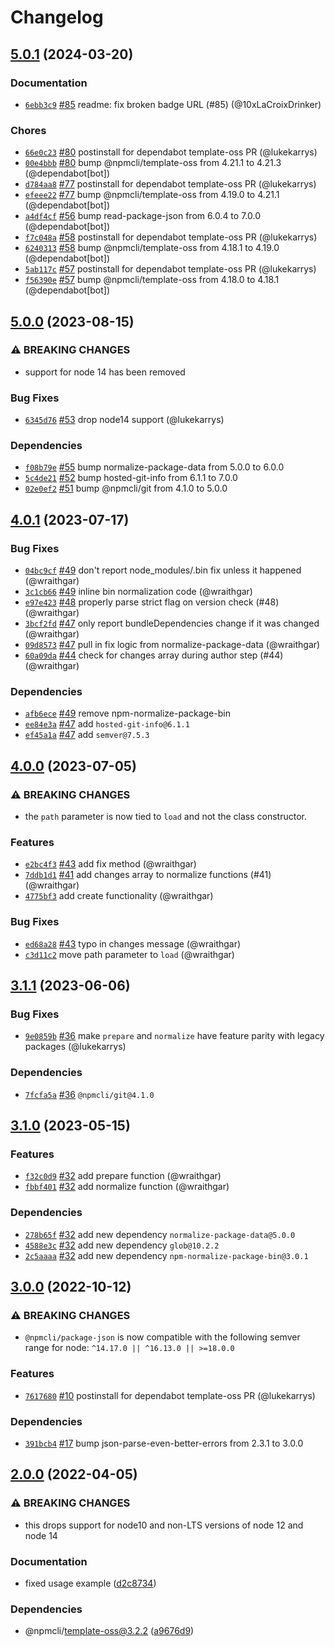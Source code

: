 # Changelog

## [5.0.1](https://github.com/npm/package-json/compare/v5.0.0...v5.0.1) (2024-03-20)

### Documentation

* [`6ebb3c9`](https://github.com/npm/package-json/commit/6ebb3c92e24f012417e69b14b1e1a8fa0f4dd1f0) [#85](https://github.com/npm/package-json/pull/85) readme: fix broken badge URL (#85) (@10xLaCroixDrinker)

### Chores

* [`66e0c23`](https://github.com/npm/package-json/commit/66e0c23fa0ee4c24b7bdb184c0959f5d92c0fe90) [#80](https://github.com/npm/package-json/pull/80) postinstall for dependabot template-oss PR (@lukekarrys)
* [`00e4bbb`](https://github.com/npm/package-json/commit/00e4bbbf52dc82b3609d36922a35f2f3e3881c6d) [#80](https://github.com/npm/package-json/pull/80) bump @npmcli/template-oss from 4.21.1 to 4.21.3 (@dependabot[bot])
* [`d784aa8`](https://github.com/npm/package-json/commit/d784aa8a2083f0e2998d488704acdab770a4515b) [#77](https://github.com/npm/package-json/pull/77) postinstall for dependabot template-oss PR (@lukekarrys)
* [`efeee22`](https://github.com/npm/package-json/commit/efeee2289d51085f1b5087c21ebf3332eafdd9b8) [#77](https://github.com/npm/package-json/pull/77) bump @npmcli/template-oss from 4.19.0 to 4.21.1 (@dependabot[bot])
* [`a4df4cf`](https://github.com/npm/package-json/commit/a4df4cfed032c6f6e793affa6b2c4225a8dd89dc) [#56](https://github.com/npm/package-json/pull/56) bump read-package-json from 6.0.4 to 7.0.0 (@dependabot[bot])
* [`f7c048a`](https://github.com/npm/package-json/commit/f7c048a36dedefa6dbd505db56113e46fe58963a) [#58](https://github.com/npm/package-json/pull/58) postinstall for dependabot template-oss PR (@lukekarrys)
* [`6240313`](https://github.com/npm/package-json/commit/62403130b9f8c0014df0d6f2a490d2f4edf30f3a) [#58](https://github.com/npm/package-json/pull/58) bump @npmcli/template-oss from 4.18.1 to 4.19.0 (@dependabot[bot])
* [`5ab117c`](https://github.com/npm/package-json/commit/5ab117c3068968f480ac24da8e385eef70b33532) [#57](https://github.com/npm/package-json/pull/57) postinstall for dependabot template-oss PR (@lukekarrys)
* [`f56390e`](https://github.com/npm/package-json/commit/f56390eeafafd0c9e80e4c5ad311c619db7ea52a) [#57](https://github.com/npm/package-json/pull/57) bump @npmcli/template-oss from 4.18.0 to 4.18.1 (@dependabot[bot])

## [5.0.0](https://github.com/npm/package-json/compare/v4.0.1...v5.0.0) (2023-08-15)

### ⚠️ BREAKING CHANGES

* support for node 14 has been removed

### Bug Fixes

* [`6345d76`](https://github.com/npm/package-json/commit/6345d761461edb9f52e6bb2739909f8dac92d8cf) [#53](https://github.com/npm/package-json/pull/53) drop node14 support (@lukekarrys)

### Dependencies

* [`f08b79e`](https://github.com/npm/package-json/commit/f08b79eceefe4e513ae01b79aae59418e7789348) [#55](https://github.com/npm/package-json/pull/55) bump normalize-package-data from 5.0.0 to 6.0.0
* [`5c4de21`](https://github.com/npm/package-json/commit/5c4de2145727548b13f0e025f740c37f1253ac74) [#52](https://github.com/npm/package-json/pull/52) bump hosted-git-info from 6.1.1 to 7.0.0
* [`02e0ef2`](https://github.com/npm/package-json/commit/02e0ef2382a09fd9e0543b6babaff22bcd7dab13) [#51](https://github.com/npm/package-json/pull/51) bump @npmcli/git from 4.1.0 to 5.0.0

## [4.0.1](https://github.com/npm/package-json/compare/v4.0.0...v4.0.1) (2023-07-17)

### Bug Fixes

* [`04bc9cf`](https://github.com/npm/package-json/commit/04bc9cf4934a4eedb26aa90b376ac7be5878c502) [#49](https://github.com/npm/package-json/pull/49) don't report node_modules/.bin fix unless it happened (@wraithgar)
* [`3c1cb66`](https://github.com/npm/package-json/commit/3c1cb6610b4452872d35b8d3ed23e08400057649) [#49](https://github.com/npm/package-json/pull/49) inline bin normalization code (@wraithgar)
* [`e97e423`](https://github.com/npm/package-json/commit/e97e423f814edb803872076731b680dad84f184e) [#48](https://github.com/npm/package-json/pull/48) properly parse strict flag on version check (#48) (@wraithgar)
* [`3bcf2fd`](https://github.com/npm/package-json/commit/3bcf2fd7c831636e0ed493efee7a94a30c6ad9d8) [#47](https://github.com/npm/package-json/pull/47) only report bundleDependencies change if it was changed (@wraithgar)
* [`09d8573`](https://github.com/npm/package-json/commit/09d85733fd7c0f9a3b60f87a346acb3e2ba0a9f0) [#47](https://github.com/npm/package-json/pull/47) pull in fix logic from normalize-package-data (@wraithgar)
* [`60a09da`](https://github.com/npm/package-json/commit/60a09da079d8b0838c2e2b3efe140936db00bfac) [#44](https://github.com/npm/package-json/pull/44) check for changes array during author step (#44) (@wraithgar)

### Dependencies

* [`afb6ece`](https://github.com/npm/package-json/commit/afb6eceaf1f3b166310068864a67195bfe494a78) [#49](https://github.com/npm/package-json/pull/49) remove npm-normalize-package-bin
* [`ee84e3a`](https://github.com/npm/package-json/commit/ee84e3ac56837e581a165ee71ec4c4772dc68dbb) [#47](https://github.com/npm/package-json/pull/47) add `hosted-git-info@6.1.1`
* [`ef45a1a`](https://github.com/npm/package-json/commit/ef45a1ab40b48108fe6e775c67547cb466db87fa) [#47](https://github.com/npm/package-json/pull/47) add `semver@7.5.3`

## [4.0.0](https://github.com/npm/package-json/compare/v3.1.1...v4.0.0) (2023-07-05)

### ⚠️ BREAKING CHANGES

* the `path` parameter is now tied to `load` and not the class constructor.

### Features

* [`e2bc4f3`](https://github.com/npm/package-json/commit/e2bc4f3a0d93f8271b6186f5babcaf2196955e36) [#43](https://github.com/npm/package-json/pull/43) add fix method (@wraithgar)
* [`7ddb1d1`](https://github.com/npm/package-json/commit/7ddb1d1b39d35cc078703c3813f4b1d5a077bdca) [#41](https://github.com/npm/package-json/pull/41) add changes array to normalize functions (#41) (@wraithgar)
* [`4775bf3`](https://github.com/npm/package-json/commit/4775bf352caaaabc6b2ce252a758e61f3adeb143) add create functionality (@wraithgar)

### Bug Fixes

* [`ed68a28`](https://github.com/npm/package-json/commit/ed68a28d76e45490dc05467f04115efd312fd1d9) [#43](https://github.com/npm/package-json/pull/43) typo in changes message (@wraithgar)
* [`c3d11c2`](https://github.com/npm/package-json/commit/c3d11c2a91d7191386a0975e9770cd3c2486a9e5) move path parameter to `load` (@wraithgar)

## [3.1.1](https://github.com/npm/package-json/compare/v3.1.0...v3.1.1) (2023-06-06)

### Bug Fixes

* [`9e0859b`](https://github.com/npm/package-json/commit/9e0859beec914696166bf74b7e34596dcb267f2a) [#36](https://github.com/npm/package-json/pull/36) make `prepare` and `normalize` have feature parity with legacy packages (@lukekarrys)

### Dependencies

* [`7fcfa5a`](https://github.com/npm/package-json/commit/7fcfa5a8b3d56310e5afbac19e4e0524ebe885f0) [#36](https://github.com/npm/package-json/pull/36) `@npmcli/git@4.1.0`

## [3.1.0](https://github.com/npm/package-json/compare/v3.0.0...v3.1.0) (2023-05-15)

### Features

* [`f32c0d9`](https://github.com/npm/package-json/commit/f32c0d9283c9b1b6f1af91b05e0f7250ef500764) [#32](https://github.com/npm/package-json/pull/32) add prepare function (@wraithgar)
* [`fbbf401`](https://github.com/npm/package-json/commit/fbbf40173c858fdb9c44c6b7e4b0326dc7033428) [#32](https://github.com/npm/package-json/pull/32) add normalize function (@wraithgar)

### Dependencies

* [`278b65f`](https://github.com/npm/package-json/commit/278b65fb854e3696848d2b89156fdff978b4eaec) [#32](https://github.com/npm/package-json/pull/32) add new dependency `normalize-package-data@5.0.0`
* [`4588e3c`](https://github.com/npm/package-json/commit/4588e3c69eaf022c190cb8ddd895ce72e1436bb3) [#32](https://github.com/npm/package-json/pull/32) add new dependency `glob@10.2.2`
* [`2c5aaaa`](https://github.com/npm/package-json/commit/2c5aaaac80af9494f87925d074a487e79af0e979) [#32](https://github.com/npm/package-json/pull/32) add new dependency `npm-normalize-package-bin@3.0.1`

## [3.0.0](https://github.com/npm/package-json/compare/v2.0.0...v3.0.0) (2022-10-12)

### ⚠️ BREAKING CHANGES

* `@npmcli/package-json` is now compatible with the following semver range for node: `^14.17.0 || ^16.13.0 || >=18.0.0`

### Features

* [`7617680`](https://github.com/npm/package-json/commit/7617680e7495bc92bd9c0a34202c394b12c32bd2) [#10](https://github.com/npm/package-json/pull/10) postinstall for dependabot template-oss PR (@lukekarrys)

### Dependencies

* [`391bcb4`](https://github.com/npm/package-json/commit/391bcb4c11d00736ef0f283153531ab269e70be3) [#17](https://github.com/npm/package-json/pull/17) bump json-parse-even-better-errors from 2.3.1 to 3.0.0

## [2.0.0](https://github.com/npm/package-json/compare/v1.0.1...v2.0.0) (2022-04-05)


### ⚠ BREAKING CHANGES

* this drops support for node10 and non-LTS versions of node 12 and node 14

### Documentation

* fixed usage example ([d2c8734](https://github.com/npm/package-json/commit/d2c8734d1d7f3e68165bdf95b6099c1682bc5a37))


### Dependencies

* @npmcli/template-oss@3.2.2 ([a9676d9](https://github.com/npm/package-json/commit/a9676d922eecf677c624e4f30b20035f46aa9ebc))
